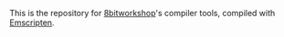 
This is the repository for [8bitworkshop](https://github.com/sehugg/8bitworkshop/)'s
compiler tools, compiled with [Emscripten](https://emscripten.org/).

